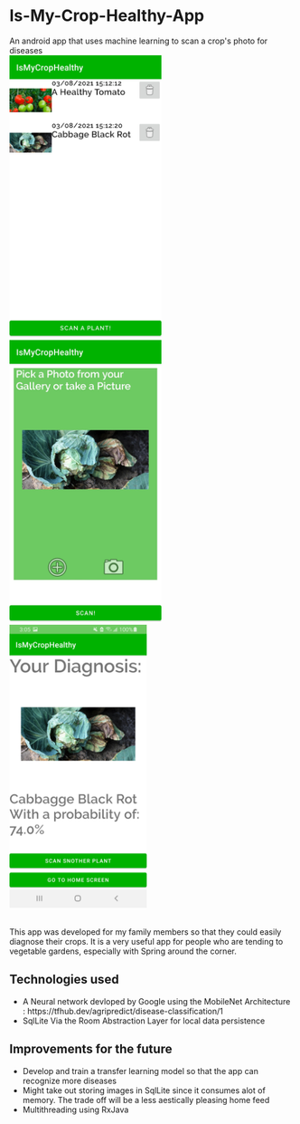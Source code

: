 # Is-My-Crop-Healthy-App
An android app that uses machine learning to scan a crop's photo for diseases
<br>
<img src = "sample_imgs/home.jpg" height  = 500>
<img src = "sample_imgs/scan.jpg" height  = 500>
<img src = "sample_imgs/diagnosis.jpg" height  = 500>
<br>
<br>

This app was developed for my family members so that they could easily diagnose their crops. It is a very useful app for people who are tending to vegetable gardens, especially with Spring around the corner. 

## Technologies used
<ul>
<li>A Neural network devloped by Google using the MobileNet Architecture : https://tfhub.dev/agripredict/disease-classification/1</li>
<li>SqlLite Via the Room Abstraction Layer for local data persistence</li>
</ul>

## Improvements for the future
<ul>
<li>Develop and train a transfer learning model so that the app can recognize more diseases</li>
<li>Might take out storing images in SqlLite since it consumes alot of memory. The trade off will be a less aestically pleasing home feed</li>
<li>Multithreading using RxJava</li>
</ul>